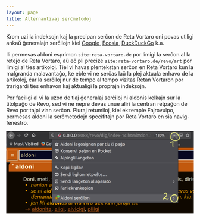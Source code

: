 ```yaml
---
layout: page
title: Alternantivaj serĉmetodoj
---
```


Krom uzi la indeksojn kaj la precipan serĉon de Reta Vortaro oni povas utiligi ankaŭ ĝeneralajn serĉilojn kiel
[Google](https://google.com?q=hipocikloido+site:reta-vortaro.de&hl=eo), 
[Ecosia](https://ecosia.org/search?q=hipocikloido+site:reta-vortaro.de), 
[DuckDuckGo](https://duckduckgo.com/?q=hipocikloido+site:reta-vortaro.de) k.a.

Ili permesas aldoni esprimon `site:reta-vortaro.de` por limigi la serĉon al la retejo de Reta Vortaro, aŭ eĉ pli precize `site:reta-vortaro.de/revo/art` por limigi al ties artikoloj. Tiel vi havas plentekstan serĉon en Reta Vortaro kun la 
malgranda malavantaĝo, ke eble vi ne serĉas laŭ la plej aktuala enhavo de la artikoloj, ĉar la serĉiloj nur de tempo al tempo vizitas Retan Vortaron por trarigardi ties enhavon kaj aktualigi la proprajn indeksojn.

Por faciligi al vi la uzon de tiaj ĝeneralaj serĉiloj ni aldonis kelkajn sur la titolpaĝo de Revo, sed vi ne nepre devas unue aliri la centran retpaĝon de Revo por tajpi vian serĉon. Pluraj retumiloj, kiel ekzemple Fajrovulpo, permesas aldoni la serĉmetodojn specifitajn por Reta Vortaro en sia navig-fenestro.

![Aldoni Serĉilon por Revo en Fajrovulpo](../assets/img/aldoni_revo_serchon.png)